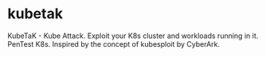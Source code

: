 # kubetak
KubeTaK - Kube Attack. Exploit your K8s cluster and workloads running in it. PenTest K8s. Inspired by the concept of kubesploit by CyberArk. 
